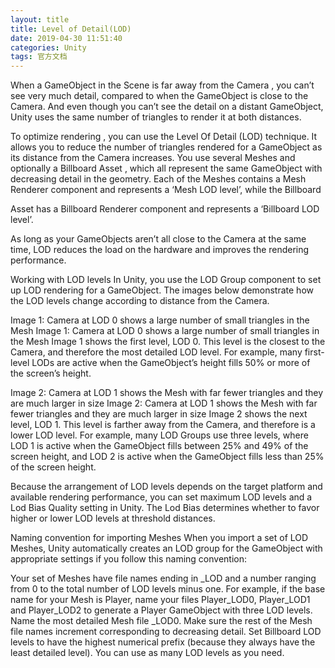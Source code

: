 ```yaml
---
layout: title
title: Level of Detail(LOD)
date: 2019-04-30 11:51:40
categories: Unity
tags: 官方文档
---
```

When a GameObject
 in the Scene
 is far away from the Camera
, you can’t see very much detail, compared to when the GameObject is close to the Camera. And even though you can’t see the detail on a distant GameObject, Unity uses the same number of triangles to render it at both distances.

<!--more-->

To optimize rendering
, you can use the Level Of Detail (LOD) technique. It allows you to reduce the number of triangles rendered for a GameObject as its distance from the Camera increases. You use several Meshes and optionally a Billboard Asset
, which all represent the same GameObject with decreasing detail in the geometry. Each of the Meshes contains a Mesh Renderer
 component and represents a ‘Mesh
 LOD level’, while the Billboard

 Asset
 has a Billboard Renderer component and represents a ‘Billboard LOD level’.

As long as your GameObjects aren’t all close to the Camera at the same time, LOD reduces the load on the hardware and improves the rendering performance.

Working with LOD levels
In Unity, you use the LOD Group
 component to set up LOD rendering for a GameObject. The images below demonstrate how the LOD levels change according to distance from the Camera.

Image 1: Camera at LOD 0 shows a large number of small triangles in the Mesh
Image 1: Camera at LOD 0 shows a large number of small triangles in the Mesh
Image 1 shows the first level, LOD 0. This level is the closest to the Camera, and therefore the most detailed LOD level. For example, many first-level LODs are active when the GameObject’s height fills 50% or more of the screen’s height.

Image 2: Camera at LOD 1 shows the Mesh with far fewer triangles and they are much larger in size
Image 2: Camera at LOD 1 shows the Mesh with far fewer triangles and they are much larger in size
Image 2 shows the next level, LOD 1. This level is farther away from the Camera, and therefore is a lower LOD level. For example, many LOD Groups use three levels, where LOD 1 is active when the GameObject fills between 25% and 49% of the screen height, and LOD 2 is active when the GameObject fills less than 25% of the screen height.

Because the arrangement of LOD levels depends on the target platform and available rendering performance, you can set maximum LOD levels and a Lod Bias Quality setting in Unity. The Lod Bias determines whether to favor higher or lower LOD levels at threshold distances.

Naming convention for importing Meshes
When you import a set of LOD Meshes, Unity automatically creates an LOD group for the GameObject with appropriate settings if you follow this naming convention:

Your set of Meshes have file names ending in _LOD and a number ranging from 0 to the total number of LOD levels minus one. For example, if the base name for your Mesh is Player, name your files Player_LOD0, Player_LOD1 and Player_LOD2 to generate a Player GameObject with three LOD levels.
Name the most detailed Mesh file _LOD0.
Make sure the rest of the Mesh file names increment corresponding to decreasing detail.
Set Billboard LOD levels to have the highest numerical prefix (because they always have the least detailed level).
You can use as many LOD levels as you need.
